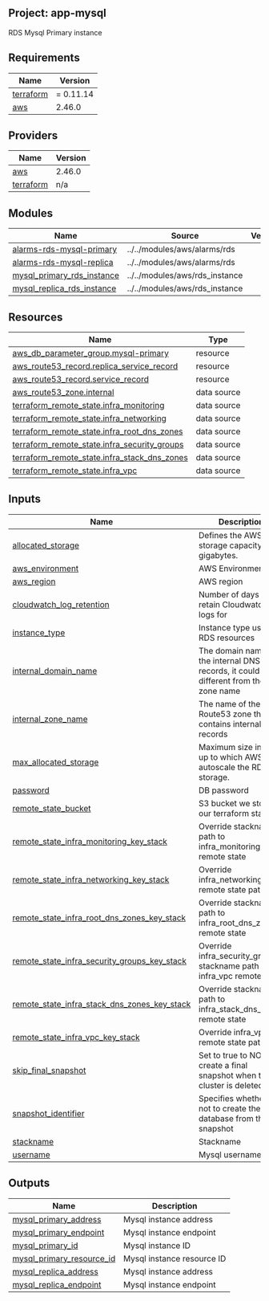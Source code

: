 ## Project: app-mysql

RDS Mysql Primary instance

## Requirements

| Name | Version |
|------|---------|
| <a name="requirement_terraform"></a> [terraform](#requirement\_terraform) | = 0.11.14 |
| <a name="requirement_aws"></a> [aws](#requirement\_aws) | 2.46.0 |

## Providers

| Name | Version |
|------|---------|
| <a name="provider_aws"></a> [aws](#provider\_aws) | 2.46.0 |
| <a name="provider_terraform"></a> [terraform](#provider\_terraform) | n/a |

## Modules

| Name | Source | Version |
|------|--------|---------|
| <a name="module_alarms-rds-mysql-primary"></a> [alarms-rds-mysql-primary](#module\_alarms-rds-mysql-primary) | ../../modules/aws/alarms/rds |  |
| <a name="module_alarms-rds-mysql-replica"></a> [alarms-rds-mysql-replica](#module\_alarms-rds-mysql-replica) | ../../modules/aws/alarms/rds |  |
| <a name="module_mysql_primary_rds_instance"></a> [mysql\_primary\_rds\_instance](#module\_mysql\_primary\_rds\_instance) | ../../modules/aws/rds_instance |  |
| <a name="module_mysql_replica_rds_instance"></a> [mysql\_replica\_rds\_instance](#module\_mysql\_replica\_rds\_instance) | ../../modules/aws/rds_instance |  |

## Resources

| Name | Type |
|------|------|
| [aws_db_parameter_group.mysql-primary](https://registry.terraform.io/providers/hashicorp/aws/2.46.0/docs/resources/db_parameter_group) | resource |
| [aws_route53_record.replica_service_record](https://registry.terraform.io/providers/hashicorp/aws/2.46.0/docs/resources/route53_record) | resource |
| [aws_route53_record.service_record](https://registry.terraform.io/providers/hashicorp/aws/2.46.0/docs/resources/route53_record) | resource |
| [aws_route53_zone.internal](https://registry.terraform.io/providers/hashicorp/aws/2.46.0/docs/data-sources/route53_zone) | data source |
| [terraform_remote_state.infra_monitoring](https://registry.terraform.io/providers/hashicorp/terraform/latest/docs/data-sources/remote_state) | data source |
| [terraform_remote_state.infra_networking](https://registry.terraform.io/providers/hashicorp/terraform/latest/docs/data-sources/remote_state) | data source |
| [terraform_remote_state.infra_root_dns_zones](https://registry.terraform.io/providers/hashicorp/terraform/latest/docs/data-sources/remote_state) | data source |
| [terraform_remote_state.infra_security_groups](https://registry.terraform.io/providers/hashicorp/terraform/latest/docs/data-sources/remote_state) | data source |
| [terraform_remote_state.infra_stack_dns_zones](https://registry.terraform.io/providers/hashicorp/terraform/latest/docs/data-sources/remote_state) | data source |
| [terraform_remote_state.infra_vpc](https://registry.terraform.io/providers/hashicorp/terraform/latest/docs/data-sources/remote_state) | data source |

## Inputs

| Name | Description | Type | Default | Required |
|------|-------------|------|---------|:--------:|
| <a name="input_allocated_storage"></a> [allocated\_storage](#input\_allocated\_storage) | Defines the AWS RDS storage capacity, in gigabytes. | `string` | `"100"` | no |
| <a name="input_aws_environment"></a> [aws\_environment](#input\_aws\_environment) | AWS Environment | `string` | n/a | yes |
| <a name="input_aws_region"></a> [aws\_region](#input\_aws\_region) | AWS region | `string` | `"eu-west-1"` | no |
| <a name="input_cloudwatch_log_retention"></a> [cloudwatch\_log\_retention](#input\_cloudwatch\_log\_retention) | Number of days to retain Cloudwatch logs for | `string` | n/a | yes |
| <a name="input_instance_type"></a> [instance\_type](#input\_instance\_type) | Instance type used for RDS resources | `string` | `"db.m5.xlarge"` | no |
| <a name="input_internal_domain_name"></a> [internal\_domain\_name](#input\_internal\_domain\_name) | The domain name of the internal DNS records, it could be different from the zone name | `string` | n/a | yes |
| <a name="input_internal_zone_name"></a> [internal\_zone\_name](#input\_internal\_zone\_name) | The name of the Route53 zone that contains internal records | `string` | n/a | yes |
| <a name="input_max_allocated_storage"></a> [max\_allocated\_storage](#input\_max\_allocated\_storage) | Maximum size in GB up to which AWS can autoscale the RDS storage. | `string` | `"800"` | no |
| <a name="input_password"></a> [password](#input\_password) | DB password | `string` | n/a | yes |
| <a name="input_remote_state_bucket"></a> [remote\_state\_bucket](#input\_remote\_state\_bucket) | S3 bucket we store our terraform state in | `string` | n/a | yes |
| <a name="input_remote_state_infra_monitoring_key_stack"></a> [remote\_state\_infra\_monitoring\_key\_stack](#input\_remote\_state\_infra\_monitoring\_key\_stack) | Override stackname path to infra\_monitoring remote state | `string` | `""` | no |
| <a name="input_remote_state_infra_networking_key_stack"></a> [remote\_state\_infra\_networking\_key\_stack](#input\_remote\_state\_infra\_networking\_key\_stack) | Override infra\_networking remote state path | `string` | `""` | no |
| <a name="input_remote_state_infra_root_dns_zones_key_stack"></a> [remote\_state\_infra\_root\_dns\_zones\_key\_stack](#input\_remote\_state\_infra\_root\_dns\_zones\_key\_stack) | Override stackname path to infra\_root\_dns\_zones remote state | `string` | `""` | no |
| <a name="input_remote_state_infra_security_groups_key_stack"></a> [remote\_state\_infra\_security\_groups\_key\_stack](#input\_remote\_state\_infra\_security\_groups\_key\_stack) | Override infra\_security\_groups stackname path to infra\_vpc remote state | `string` | `""` | no |
| <a name="input_remote_state_infra_stack_dns_zones_key_stack"></a> [remote\_state\_infra\_stack\_dns\_zones\_key\_stack](#input\_remote\_state\_infra\_stack\_dns\_zones\_key\_stack) | Override stackname path to infra\_stack\_dns\_zones remote state | `string` | `""` | no |
| <a name="input_remote_state_infra_vpc_key_stack"></a> [remote\_state\_infra\_vpc\_key\_stack](#input\_remote\_state\_infra\_vpc\_key\_stack) | Override infra\_vpc remote state path | `string` | `""` | no |
| <a name="input_skip_final_snapshot"></a> [skip\_final\_snapshot](#input\_skip\_final\_snapshot) | Set to true to NOT create a final snapshot when the cluster is deleted. | `string` | n/a | yes |
| <a name="input_snapshot_identifier"></a> [snapshot\_identifier](#input\_snapshot\_identifier) | Specifies whether or not to create the database from this snapshot | `string` | `""` | no |
| <a name="input_stackname"></a> [stackname](#input\_stackname) | Stackname | `string` | n/a | yes |
| <a name="input_username"></a> [username](#input\_username) | Mysql username | `string` | n/a | yes |

## Outputs

| Name | Description |
|------|-------------|
| <a name="output_mysql_primary_address"></a> [mysql\_primary\_address](#output\_mysql\_primary\_address) | Mysql instance address |
| <a name="output_mysql_primary_endpoint"></a> [mysql\_primary\_endpoint](#output\_mysql\_primary\_endpoint) | Mysql instance endpoint |
| <a name="output_mysql_primary_id"></a> [mysql\_primary\_id](#output\_mysql\_primary\_id) | Mysql instance ID |
| <a name="output_mysql_primary_resource_id"></a> [mysql\_primary\_resource\_id](#output\_mysql\_primary\_resource\_id) | Mysql instance resource ID |
| <a name="output_mysql_replica_address"></a> [mysql\_replica\_address](#output\_mysql\_replica\_address) | Mysql instance address |
| <a name="output_mysql_replica_endpoint"></a> [mysql\_replica\_endpoint](#output\_mysql\_replica\_endpoint) | Mysql instance endpoint |
